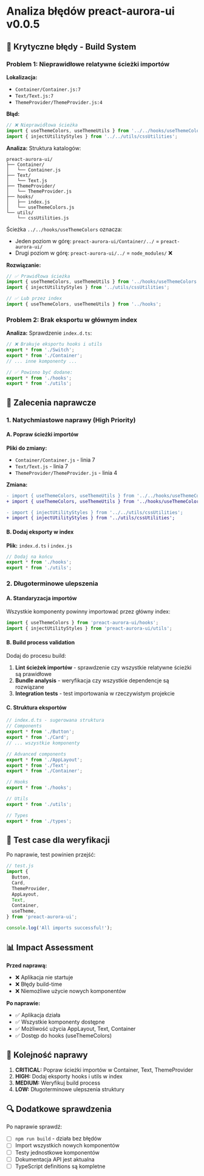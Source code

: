 # Analiza błędów preact-aurora-ui v0.0.5

## 🚨 Krytyczne błędy - Build System

### Problem 1: Nieprawidłowe relatywne ścieżki importów

**Lokalizacja:**

- `Container/Container.js:7`
- `Text/Text.js:7`
- `ThemeProvider/ThemeProvider.js:4`

**Błąd:**

```javascript
// ❌ Nieprawidłowa ścieżka
import { useThemeColors, useThemeUtils } from '../../hooks/useThemeColors';
import { injectUtilityStyles } from '../../utils/cssUtilities';
```

**Analiza:**
Struktura katalogów:

```
preact-aurora-ui/
├── Container/
│   └── Container.js
├── Text/
│   └── Text.js
├── ThemeProvider/
│   └── ThemeProvider.js
├── hooks/
│   ├── index.js
│   └── useThemeColors.js
└── utils/
    └── cssUtilities.js
```

Ścieżka `../../hooks/useThemeColors` oznacza:

- Jeden poziom w górę: `preact-aurora-ui/Container/../` = `preact-aurora-ui/`
- Drugi poziom w górę: `preact-aurora-ui/../` = `node_modules/` ❌

**Rozwiązanie:**

```javascript
// ✅ Prawidłowa ścieżka
import { useThemeColors, useThemeUtils } from '../hooks/useThemeColors';
import { injectUtilityStyles } from '../utils/cssUtilities';

// ✅ Lub przez index
import { useThemeColors, useThemeUtils } from '../hooks';
```

### Problem 2: Brak eksportu w głównym index

**Analiza:** Sprawdzenie `index.d.ts`:

```typescript
// ❌ Brakuje eksportu hooks i utils
export * from './Switch';
export * from './Container';
// ... inne komponenty ...

// ✅ Powinno być dodane:
export * from './hooks';
export * from './utils';
```

## 🔧 Zalecenia naprawcze

### 1. Natychmiastowe naprawy (High Priority)

#### A. Popraw ścieżki importów

**Pliki do zmiany:**

- `Container/Container.js` - linia 7
- `Text/Text.js` - linia 7
- `ThemeProvider/ThemeProvider.js` - linia 4

**Zmiana:**

```diff
- import { useThemeColors, useThemeUtils } from '../../hooks/useThemeColors';
+ import { useThemeColors, useThemeUtils } from '../hooks/useThemeColors';

- import { injectUtilityStyles } from '../../utils/cssUtilities';
+ import { injectUtilityStyles } from '../utils/cssUtilities';
```

#### B. Dodaj eksporty w index

**Plik:** `index.d.ts` i `index.js`

```typescript
// Dodaj na końcu
export * from './hooks';
export * from './utils';
```

### 2. Długoterminowe ulepszenia

#### A. Standaryzacja importów

Wszystkie komponenty powinny importować przez główny index:

```javascript
import { useThemeColors } from 'preact-aurora-ui/hooks';
import { injectUtilityStyles } from 'preact-aurora-ui/utils';
```

#### B. Build process validation

Dodaj do procesu build:

1. **Lint ścieżek importów** - sprawdzenie czy wszystkie relatywne ścieżki są prawidłowe
2. **Bundle analysis** - weryfikacja czy wszystkie dependencje są rozwiązane
3. **Integration tests** - test importowania w rzeczywistym projekcie

#### C. Struktura eksportów

```typescript
// index.d.ts - sugerowana struktura
// Components
export * from './Button';
export * from './Card';
// ... wszystkie komponenty

// Advanced components
export * from './AppLayout';
export * from './Text';
export * from './Container';

// Hooks
export * from './hooks';

// Utils
export * from './utils';

// Types
export * from './types';
```

## 🧪 Test case dla weryfikacji

Po naprawie, test powinien przejść:

```javascript
// test.js
import {
  Button,
  Card,
  ThemeProvider,
  AppLayout,
  Text,
  Container,
  useTheme,
} from 'preact-aurora-ui';

console.log('All imports successful!');
```

## 📊 Impact Assessment

**Przed naprawą:**

- ❌ Aplikacja nie startuje
- ❌ Błędy build-time
- ❌ Niemożliwe użycie nowych komponentów

**Po naprawie:**

- ✅ Aplikacja działa
- ✅ Wszystkie komponenty dostępne
- ✅ Możliwość użycia AppLayout, Text, Container
- ✅ Dostęp do hooks (useThemeColors)

## 🎯 Kolejność naprawy

1. **CRITICAL:** Popraw ścieżki importów w Container, Text, ThemeProvider
2. **HIGH:** Dodaj eksporty hooks i utils w index
3. **MEDIUM:** Weryfikuj build process
4. **LOW:** Długoterminowe ulepszenia struktury

## 🔍 Dodatkowe sprawdzenia

Po naprawie sprawdź:

- [ ] `npm run build` - działa bez błędów
- [ ] Import wszystkich nowych komponentów
- [ ] Testy jednostkowe komponentów
- [ ] Dokumentacja API jest aktualna
- [ ] TypeScript definitions są kompletne
